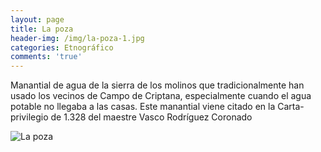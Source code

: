 ```yaml
---
layout: page
title: La poza
header-img: /img/la-poza-1.jpg
categories: Etnográfico
comments: 'true'
---
```



Manantial de agua de la sierra de los molinos que tradicionalmente han usado los vecinos de Campo de Criptana, especialmente cuando el agua potable no llegaba a las casas. Este manantial viene citado en la Carta-privilegio de 1.328 del maestre Vasco Rodríguez Coronado

<div class="photos">
<img src="{{ site.github.url }}/img/la-poza-1.jpg" alt="La poza">
</div>
